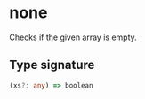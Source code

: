 # none

Checks if the given array is empty.

## Type signature

<!-- prettier-ignore-start -->
```typescript
(xs?: any) => boolean
```
<!-- prettier-ignore-end -->
